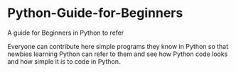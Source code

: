 # Python-Guide-for-Beginners
A guide for Beginners in Python to refer

Everyone can contribute here simple programs they know in Python so that newbies learning Python can refer to them and see how Python code looks and how simple it is to code in Python.
